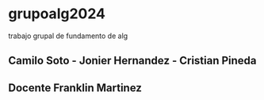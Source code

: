 # grupoalg2024
trabajo grupal de fundamento de alg 
## Camilo Soto - Jonier Hernandez - Cristian Pineda 
## Docente Franklin Martinez
